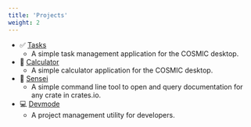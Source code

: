 ```yaml
---
title: 'Projects'
weight: 2
---
```


* ✅ [Tasks](https://tasks.edfloreshz.dev/)
  * A simple task management application for the COSMIC desktop.
* 🧮 [Calculator](https://github.com/cosmic-utils/calculator)
  * A simple calculator application for the COSMIC desktop. 
* 🏯 [Sensei](https://sensei.edfloreshz.dev/)
  * A simple command line tool to open and query documentation for any crate in crates.io.
* 💻 [Devmode](https://github.com/edfloreshz/devmode#readme)
  * A project management utility for developers.
